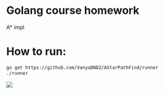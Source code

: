 Golang course homework
=====================
A* impl 

How to run:
===
``` bash
go get https://github.com/VanyaDNDZ/AStarPathFind/runner
./runner
```

![](https://github.com/VanyaDNDZ/AStarPathFind/blob/master/static/rgb.gif)